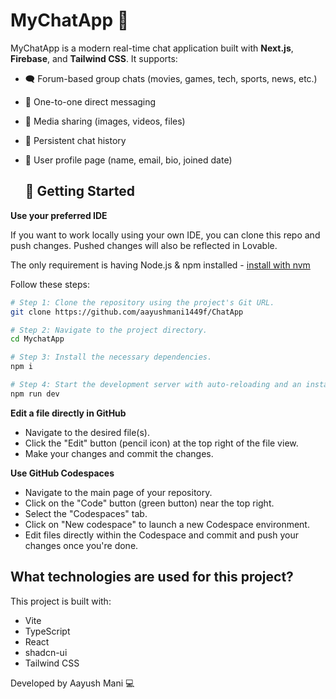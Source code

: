 # MyChatApp 🚀

MyChatApp is a modern real-time chat application built with **Next.js**, **Firebase**, and **Tailwind CSS**. It supports:

- 🗨️ Forum-based group chats (movies, games, tech, sports, news, etc.)
- 👥 One-to-one direct messaging
- 📎 Media sharing (images, videos, files)
- 🧾 Persistent chat history
- 👤 User profile page (name, email, bio, joined date)

  ## 🚀 Getting Started
  
**Use your preferred IDE**

If you want to work locally using your own IDE, you can clone this repo and push changes. Pushed changes will also be reflected in Lovable.

The only requirement is having Node.js & npm installed - [install with nvm](https://github.com/nvm-sh/nvm#installing-and-updating)

Follow these steps:

```sh
# Step 1: Clone the repository using the project's Git URL.
git clone https://github.com/aayushmani1449f/ChatApp

# Step 2: Navigate to the project directory.
cd MychatApp

# Step 3: Install the necessary dependencies.
npm i

# Step 4: Start the development server with auto-reloading and an instant preview.
npm run dev
```

**Edit a file directly in GitHub**

- Navigate to the desired file(s).
- Click the "Edit" button (pencil icon) at the top right of the file view.
- Make your changes and commit the changes.

**Use GitHub Codespaces**

- Navigate to the main page of your repository.
- Click on the "Code" button (green button) near the top right.
- Select the "Codespaces" tab.
- Click on "New codespace" to launch a new Codespace environment.
- Edit files directly within the Codespace and commit and push your changes once you're done.

## What technologies are used for this project?

This project is built with:

- Vite
- TypeScript
- React
- shadcn-ui
- Tailwind CSS

Developed by Aayush Mani 💻
